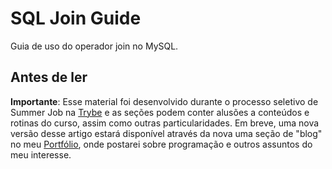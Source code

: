 # SQL Join Guide
Guia de uso do operador join no MySQL.

## Antes de ler

**Importante**: Esse material foi desenvolvido durante o processo seletivo de Summer Job na [Trybe](https://www.betrybe.com/) e as seções podem conter alusões a
conteúdos e rotinas do curso, assim como outras particularidades. Em breve, uma nova versão desse artigo estará disponível através da nova uma seção de "blog"
no meu [Portfólio](https://portfolio-orcin-six.vercel.app/), onde postarei sobre programação e outros assuntos do meu interesse.
